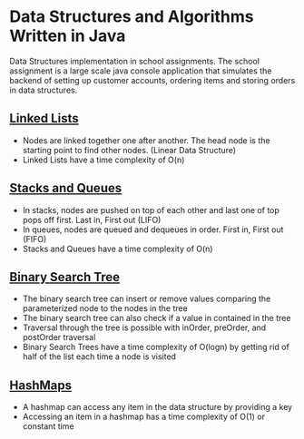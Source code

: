# Data Structures and Algorithms Written in Java
Data Structures implementation in school assignments. The school assignment is a large scale java console application that simulates the backend of setting up customer accounts, ordering items and storing orders in data structures.

## [Linked Lists](https://github.com/gmaldona/DataStructures-Java/tree/master/linked-list-gmaldona/src/main/java/linkedlist)

+ Nodes are linked together one after another. The head node is the starting point to find other nodes. (Linear Data Structure)
+ Linked Lists have a time complexity of O(n) 

## [Stacks and Queues](https://github.com/gmaldona/DataStructures-Java/tree/master/stacke-queues-gmaldona/src/main/java/stackqueue)

+ In stacks, nodes are pushed on top of each other and last one of top pops off first. Last in, First out (LIFO)
+ In queues, nodes are queued and dequeues in order. First in, First out (FIFO) 
+ Stacks and Queues have a time complexity of O(n)

## [Binary Search Tree](https://github.com/gmaldona/DataStructures-Java/tree/master/bst-2-gmaldona/src/main/java/bst)

+ The binary search tree can insert or remove values comparing the parameterized node to the nodes in the tree
+ The binary search tree can also check if a value in contained in the tree
+ Traversal through the tree is possible with inOrder, preOrder, and postOrder traversal
+ Binary Search Trees have a time complexity of O(logn) by getting rid of half of the list each time a node is visited

## [HashMaps](https://github.com/gmaldona/DataStructures-Java/tree/master/hashmap-gmaldona/src/main/java/hashmap)

+ A hashmap can access any item in the data structure by providing a key
+ Accessing an item in a hashmap has a time complexity of O(1) or constant time
